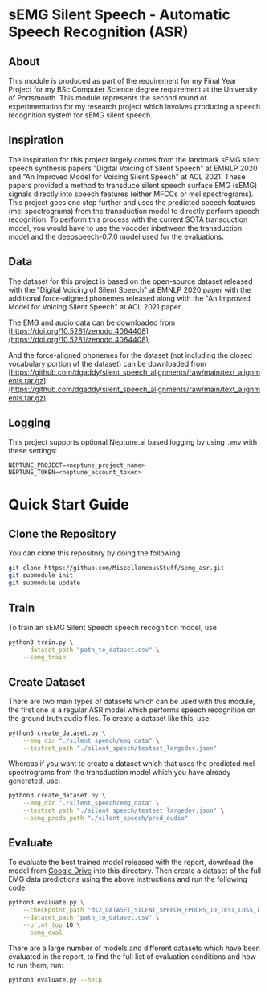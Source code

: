 # sEMG Silent Speech - Automatic Speech Recognition (ASR)

## About

This module is produced as part of the requirement for my Final Year Project
for my BSc Computer Science degree requirement at the University of Portsmouth.
This module represents
the second round of experimentation for my research project which involves
producing a speech recognition system for sEMG silent speech.

## Inspiration

The inspiration for this project largely comes from the landmark sEMG silent speech
synthesis papers "Digital Voicing of Silent Speech" at EMNLP 2020 and
"An Improved Model for Voicing Silent Speech" at ACL 2021. These papers provided
a method to transduce silent speech surface EMG (sEMG) signals directly
into speech features (either MFCCs or mel spectrograms). This project goes one step
further and uses the predicted speech features (mel spectrograms)
from the transduction model to directly perform speech recognition. To perform
this process with the current SOTA transduction model, you would have to use
the vocoder inbetween the transduction model and the deepspeech-0.7.0 model
used for the evaluations.

## Data

The dataset for this project is based on the open-source dataset released
with the "Digital Voicing of Silent Speech" at EMNLP 2020 paper with
the additional force-aligned phonemes released along with the
"An Improved Model for Voicing Silent Speech" at ACL 2021 paper.

The EMG and audio data can be downloaded from
[https://doi.org/10.5281/zenodo.4064408](https://doi.org/10.5281/zenodo.4064408).

And the force-aligned phonemes for the dataset (not including the closed
vocabulary portion of the dataset) can be downloaded from
[https://github.com/dgaddy/silent_speech_alignments/raw/main/text_alignments.tar.gz](https://github.com/dgaddy/silent_speech_alignments/raw/main/text_alignments.tar.gz).

## Logging

This project supports optional Neptune.ai based logging by using `.env` with
these settings:

```
NEPTUNE_PROJECT=<neptune_project_name>
NEPTUNE_TOKEN=<neptune_account_token>
```

# Quick Start Guide

## Clone the Repository

You can clone this repository by doing the following:

```bash
git clone https://github.com/MiscellaneousStuff/semg_asr.git
git submodule init
git submodule update
```

## Train

To train an sEMG Silent Speech speech recognition model, use

```bash
python3 train.py \
    --dataset_path "path_to_dataset.csv" \
    --semg_train
```

## Create Dataset

There are two main types of datasets which can be used with this module,
the first one is a regular ASR model which performs speech recognition
on the ground truth audio files. To create a dataset like this, use:

```bash
python3 create_dataset.py \
    --emg_dir "./silent_speech/emg_data" \
    --testset_path "./silent_speech/testset_largedev.json"
```

Whereas if you want to create a dataset which that uses the predicted
mel spectrograms from the transduction model which you have
already generated, use:

```bash
python3 create_dataset.py \
    --emg_dir "./silent_speech/emg_data" \
    --testset_path "./silent_speech/testset_largedev.json" \
    --semg_preds_path "./silent_speech/pred_audio"
```

## Evaluate

To evaluate the best trained model released with the report,
download the model from
[Google Drive](https://drive.google.com/file/d/1O8jIWV1v0orE4kOVA6IG-FgYyFO8OMDH/view?usp=sharing)
into this directory.
Then create a dataset of the full EMG data predictions using
the above instructions and run the following code:

```bash
python3 evaluate.py \
    --checkpoint_path "ds2_DATASET_SILENT_SPEECH_EPOCHS_10_TEST_LOSS_1.8498832106590273_WER_0.6825681123095443" \
    --dataset_path "path_to_dataset.csv" \
    --print_top 10 \
    --semg_eval
```

There are a large number of models and different datasets which have
been evaluated in the report, to find the full list of evaluation conditions
and how to run them, run:

```bash
python3 evaluate.py --help
```
